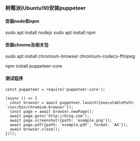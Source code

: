 ### 树莓派(Ubuntu19)安装puppeteer
#### 安装node和npm
sudo apt install nodejs
sudo apt install npm

#### 安装chrome及相关包
sudo apt install chromium-browser chromium-codecs-ffmpeg

npm install puppeteer-core

#### 测试程序
~~~
const puppeteer = require('puppeteer-core');
  
(async () => {
  const browser = await puppeteer.launch({executablePath: '/usr/bin/chromium-browser'});
  const page = await browser.newPage();
  await page.goto('http://bing.com');
  await page.screenshot({path: 'example.png'});
  await page.pdf({path: 'example.pdf', format: 'A4'});
  await browser.close();
})();
~~~